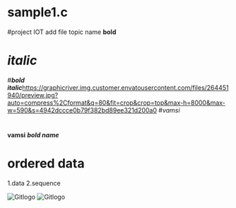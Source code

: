 # sample1.c
#project IOT
  add file
    topic name
    **bold**
   # *italic*
  #***bold italic***https://graphicriver.img.customer.envatousercontent.com/files/264451940/preview.jpg?auto=compress%2Cformat&q=80&fit=crop&crop=top&max-h=8000&max-w=590&s=4942dccce0b79f382bd89ee321d200a0
   #*vamsi*
  #
  **vamsi**
***bold name***
# **ordered data**
1.data
2.sequence


![Gitlogo](https://www.logopik.com/wp-content/uploads/edd/2019/01/Dragon-vector-logo-template.png)
![Gitlogo](https://graphicriver.img.customer.envatousercontent.com/files/264451940/preview.jpg?auto=compress%2Cformat&q=80&fit=crop&crop=top&max-h=8000&max-w=590&s=4942dccce0b79f382bd89ee321d200a0)
